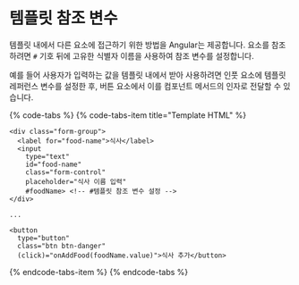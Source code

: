 # 템플릿 참조 변수

템플릿 내에서 다른 요소에 접근하기 위한 방법을 Angular는 제공합니다. 요소를 참조 하려면 `#` 기호 뒤에 고유한 식별자 이름을 사용하여 참조 변수를 설정합니다.

예를 들어 사용자가 입력하는 값을 템플릿 내에서 받아 사용하려면 인풋 요소에 템플릿 레퍼런스 변수를 설정한 후, 버튼 요소에서 이를 컴포넌트 메서드의 인자로 전달할 수 있습니다.

{% code-tabs %}
{% code-tabs-item title="Template HTML" %}
```markup
<div class="form-group">
  <label for="food-name">식사</label>
  <input
    type="text"
    id="food-name"
    class="form-control"
    placeholder="식사 이름 입력"
    #foodName> <!-- #템플릿 참조 변수 설정 -->
</div>

...

<button
  type="button"
  class="btn btn-danger"
  (click)="onAddFood(foodName.value)">식사 추가</button>
```
{% endcode-tabs-item %}
{% endcode-tabs %}



